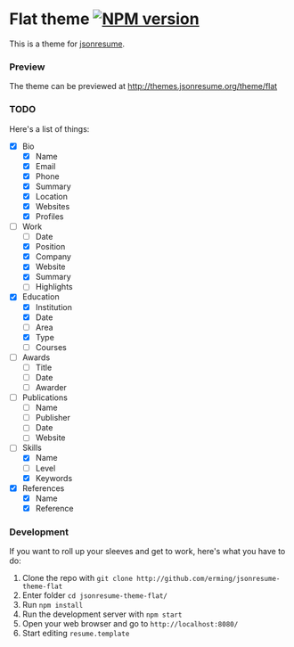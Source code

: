 # Flat theme [![NPM version](https://badge.fury.io/js/jsonresume-theme-flat.png)](http://badge.fury.io/js/jsonresume-theme-flat)

This is a theme for [jsonresume](http://jsonresume.org/).

### Preview

The theme can be previewed at http://themes.jsonresume.org/theme/flat

### TODO

Here's a list of things:

- [x] Bio
  - [x] Name
  - [x] Email
  - [x] Phone
  - [x] Summary
  - [x] Location
  - [x] Websites
  - [x] Profiles
- [ ] Work
  - [ ] Date
  - [x] Position
  - [x] Company
  - [x] Website
  - [x] Summary
  - [ ] Highlights
- [x] Education
  - [x] Institution
  - [x] Date
  - [ ] Area
  - [x] Type
  - [ ] Courses
- [ ] Awards
  - [ ] Title
  - [ ] Date
  - [ ] Awarder
- [ ] Publications
  - [ ] Name
  - [ ] Publisher
  - [ ] Date
  - [ ] Website
- [ ] Skills
  - [x] Name
  - [ ] Level
  - [x] Keywords
- [x] References
  - [x] Name
  - [x] Reference

### Development

If you want to roll up your sleeves and get to work, here's what you have to do:

1. Clone the repo with `git clone http://github.com/erming/jsonresume-theme-flat`
2. Enter folder `cd jsonresume-theme-flat/`
3. Run `npm install`
4. Run the development server with `npm start`
5. Open your web browser and go to `http://localhost:8080/`
6. Start editing `resume.template`
